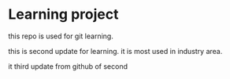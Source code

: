 # Learning project
this repo is used for git learning.

this is second update for learning.
it is most used in industry area.

it third update from github of second

